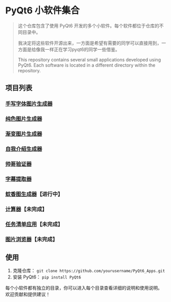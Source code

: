 # PyQt6 小软件集合
> 这个仓库包含了使用 PyQt6 开发的多个小软件。每个软件都位于仓库的不同目录中。
>
> 
>
> 我决定将这些软件开源出来，一方面是希望有需要的同学可以直接用到，一方面是给像我一样正在学习pyqt6的同学一些借鉴。
>
> 
>
> This repository contains several small applications developed using PyQt6. Each software is located in a different directory within the repository.

## 项目列表 

### [手写字体图片生成器](https://github.com/w-x-x-w/HandwritingGenerator)

### [纯色图片生成器](./ImageCreator)

### [渐变图片生成器](./GradientGenerator)

### [自我介绍生成器](./自我介绍生成器)

### [帅哥验证器](./帅哥验证器)

### [字幕提取器](https://github.com/w-x-x-w/SubExtractor-OCR)

### [蚊香图生成器]()【进行中】

### [计算器](./Calculator)【未完成】

### [任务清单应用](./TodoApp)【未完成】

### [图片浏览器](./ImageViewer)【未完成】

## 使用 
1. 克隆仓库：
`git clone https://github.com/yourusername/PyQt6_Apps.git`
2. 安装 PyQt6：
`pip install PyQt6` 

每个小软件都有独立的目录，你可以进入每个目录查看详细的说明和使用说明。 欢迎贡献和提供建议！